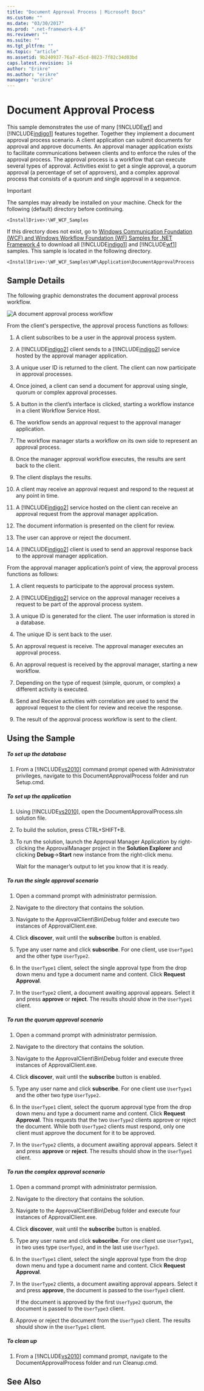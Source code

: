 ```yaml
---
title: "Document Approval Process | Microsoft Docs"
ms.custom: ""
ms.date: "03/30/2017"
ms.prod: ".net-framework-4.6"
ms.reviewer: ""
ms.suite: ""
ms.tgt_pltfrm: ""
ms.topic: "article"
ms.assetid: 9b240937-76a7-45cd-8823-7f82c34d03bd
caps.latest.revision: 14
author: "Erikre"
ms.author: "erikre"
manager: "erikre"
---
```

# Document Approval Process
This sample demonstrates the use of many [!INCLUDE[wf](../../../../includes/wf-md.md)] and [!INCLUDE[indigo1](../../../../includes/indigo1-md.md)] features together. Together they implement a document approval process scenario. A client application can submit documents for approval and approve documents. An approval manager application exists to facilitate communications between clients and to enforce the rules of the approval process. The approval process is a workflow that can execute several types of approval. Activities exist to get a single approval, a quorum approval (a percentage of set of approvers), and a complex approval process that consists of a quorum and single approval in a sequence.  
  
> [!IMPORTANT]
>  The samples may already be installed on your machine. Check for the following (default) directory before continuing.  
>   
>  `<InstallDrive>:\WF_WCF_Samples`  
>   
>  If this directory does not exist, go to [Windows Communication Foundation (WCF) and Windows Workflow Foundation (WF) Samples for .NET Framework 4](http://go.microsoft.com/fwlink/?LinkId=150780) to download all [!INCLUDE[indigo1](../../../../includes/indigo1-md.md)] and [!INCLUDE[wf1](../../../../includes/wf1-md.md)] samples. This sample is located in the following directory.  
>   
>  `<InstallDrive>:\WF_WCF_Samples\WF\Application\DocumentApprovalProcess`  
  
## Sample Details  
 The following graphic demonstrates the document approval process workflow.  
  
 ![A document approval process workflow](../../../../docs/framework/windows-workflow-foundation/samples/media/approvalprocess.jpg "ApprovalProcess")  
  
 From the client's perspective, the approval process functions as follows:  
  
1.  A client subscribes to be a user in the approval process system.  
  
2.  A [!INCLUDE[indigo2](../../../../includes/indigo2-md.md)] client sends to a [!INCLUDE[indigo2](../../../../includes/indigo2-md.md)] service hosted by the approval manager application.  
  
3.  A unique user ID is returned to the client. The client can now participate in approval processes.  
  
4.  Once joined, a client can send a document for approval using single, quorum or complex approval processes.  
  
5.  A button in the client’s interface is clicked, starting a workflow instance in a client Workflow Service Host.  
  
6.  The workflow sends an approval request to the approval manager application.  
  
7.  The workflow manager starts a workflow on its own side to represent an approval process.  
  
8.  Once the manager approval workflow executes, the results are sent back to the client.  
  
9. The client displays the results.  
  
10. A client may receive an approval request and respond to the request at any point in time.  
  
11. A [!INCLUDE[indigo2](../../../../includes/indigo2-md.md)] service hosted on the client can receive an approval request from the approval manager application.  
  
12. The document information is presented on the client for review.  
  
13. The user can approve or reject the document.  
  
14. A [!INCLUDE[indigo2](../../../../includes/indigo2-md.md)] client is used to send an approval response back to the approval manager application.  
  
 From the approval manager application’s point of view, the approval process functions as follows:  
  
1.  A client requests to participate to the approval process system.  
  
2.  A [!INCLUDE[indigo2](../../../../includes/indigo2-md.md)] service on the approval manager receives a request to be part of the approval process system.  
  
3.  A unique ID is generated for the client. The user information is stored in a database.  
  
4.  The unique ID is sent back to the user.  
  
5.  An approval request is receive. The approval manager executes an approval process.  
  
6.  An approval request is received by the approval manager, starting a new workflow.  
  
7.  Depending on the type of request (simple, quorum, or complex) a different activity is executed.  
  
8.  Send and Receive activities with correlation are used to send the approval request to the client for review and receive the response.  
  
9. The result of the approval process workflow is sent to the client.  
  
## Using the Sample  
  
##### To set up the database  
  
1.  From a [!INCLUDE[vs2010](../../../../includes/vs2010-md.md)] command prompt opened with Administrator privileges, navigate to this DocumentApprovalProcess folder and run Setup.cmd.  
  
##### To set up the application  
  
1.  Using [!INCLUDE[vs2010](../../../../includes/vs2010-md.md)], open the DocumentApprovalProcess.sln solution file.  
  
2.  To build the solution, press CTRL+SHIFT+B.  
  
3.  To run the solution, launch the Approval Manager Application by right-clicking the ApprovalManager project in the **Solution Explorer** and clicking **Debug**->**Start** new instance from the right-click menu.  
  
     Wait for the manager’s output to let you know that it is ready.  
  
##### To run the single approval scenario  
  
1.  Open a command prompt with administrator permission.  
  
2.  Navigate to the directory that contains the solution.  
  
3.  Navigate to the ApprovalClient\Bin\Debug folder and execute two instances of ApprovalClient.exe.  
  
4.  Click **discover**, wait until the **subscribe** button is enabled.  
  
5.  Type any user name and click **subscribe**. For one client, use `UserType1` and the other type `UserType2`.  
  
6.  In the `UserType1` client, select the single approval type from the drop down menu and type a document name and content. Click **Request Approval**.  
  
7.  In the `UserType2` client, a document awaiting approval appears. Select it and press **approve** or **reject**. The results should show in the `UserType1` client.  
  
##### To run the quorum approval scenario  
  
1.  Open a command prompt with administrator permission.  
  
2.  Navigate to the directory that contains the solution.  
  
3.  Navigate to the ApprovalClient\Bin\Debug folder and execute three instances of ApprovalClient.exe.  
  
4.  Click **discover**, wait until the **subscribe** button is enabled.  
  
5.  Type any user name and click **subscribe**. For one client use `UserType1` and the other two type `UserType2`.  
  
6.  In the `UserType1` client, select the quorum approval type from the drop down menu and type a document name and content. Click **Request Approval**. This requests that the two `UserType2` clients approve or reject the document. While both `UserType2` clients must respond, only one client must approve the document for it to be approved.  
  
7.  In the `UserType2` clients, a document awaiting approval appears. Select it and press **approve** or **reject**. The results should show in the `UserType1` client.  
  
##### To run the complex approval scenario  
  
1.  Open a command prompt with administrator permission.  
  
2.  Navigate to the directory that contains the solution.  
  
3.  Navigate to the ApprovalClient\Bin\Debug folder and execute four instances of ApprovalClient.exe.  
  
4.  Click **discover**, wait until the **subscribe** button is enabled.  
  
5.  Type any user name and click **subscribe**. For one client use `UserType1`, in two uses type `UserType2`, and in the last use `UserType3`.  
  
6.  In the `UserType1` client, select the single approval type from the drop down menu and type a document name and content. Click **Request Approval**.  
  
7.  In the `UserType2` clients, a document awaiting approval appears. Select it and press **approve**, the document is passed to the `UserType3` client.  
  
     If the document is approved by the first `UserType2` quorum, the document is passed to the `UserType3` client.  
  
8.  Approve or reject the document from the `UserType3` client. The results should show in the `UserType1` client.  
  
##### To clean up  
  
1.  From a [!INCLUDE[vs2010](../../../../includes/vs2010-md.md)] command prompt, navigate to the DocumentApprovalProcess folder and run Cleanup.cmd.  
  
## See Also